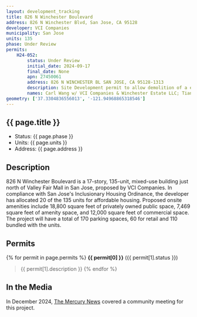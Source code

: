```yaml
---
layout: development_tracking
title: 826 N Winchester Boulevard
address: 826 N Winchester Blvd, San Jose, CA 95128
developer: VCI Companies
municipality: San Jose
units: 135
phase: Under Review
permits:
    H24-052:
        status: Under Review
        initial_date: 2024-09-17
        final_date: None
        apn: 27450061
        address: 826 N WINCHESTER BL SAN JOSE, CA 95128-1313
        description: Site Development permit to allow demolition of a existing abandoned office/commercial building and the construction of a 17-story mixed-use building with 135 units and 15,000 sqft of commercial space on an approximately .60-gross acre site
        names: Carl Wang w/ VCI Companies & Winchester Estate LLC; Tianxing Wang w/ WINCHESTER ESTATE LLC
geometry: ['37.3304836556013', '-121.94968865318546']
---
```

## {{ page.title }}
- Status: {{ page.phase }}
- Units: {{ page.units }}
- Address: {{ page.address }}

## Description
826 N Winchester Boulevard is a 17-story, 135-unit, mixed-use building just north of Valley Fair Mall in San Jose, proposed by VCI Companies. In compliance with San Jose's Inclusionary Housing Ordinance, the developer has allocated 20 of the 135 units for affordable housing. Proposed onsite amenities include 18,800 square feet of privately owned public space, 7,469 square feet of amenity space, and 12,000 square feet of commercial space. The project will have a total of 170 parking spaces, 60 for retail and 110 bundled with the units.

## Permits
{% for permit in page.permits %}
  **{{ permit[0] }}** ({{ permit[1].status }})
  >{{ permit[1].description }}
{% endfor %}

## In the Media

In December 2024, [The Mercury News](https://www.mercurynews.com/2024/12/27/san-jose-santa-clara-high-rise-development-shopping-mall/) covered a community meeting for this project.
